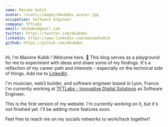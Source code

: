 ```yaml
---
name: Maxime Kubik
avatar: /static/images/mkubdev_avatar.jpg
occupation: Software Engineer
company: TFTLabs
email: mkubdev@gmail.com
twitter: https://twitter.com/mkubdev
linkedin: https://www.linkedin.com/maximekubik
github: https://github.com/mkubdev
---
```


Hi, i'm Maxime Kubik ! Welcome here. 🎩 This blog serves as a playground for me to experiment with ideas and share some of my findings. It's a reflection of my career path and interests - especially on the technical side of things. Add me to [LinkedIn](https://www.linkedin.com/in/maximekbk).

I'm musician, web3 builder, and software engineer based in Lyon, France. I'm currently working at [TFTLabs - Innovative Digital Solutions](https://tftlabs.fr) as Software Engineer.

This is the first version of my website. I'm currently working on it, but it's not finished yet. I'll be adding more features soon.

Feel free to reach me on my socials networks to work/hack together!
